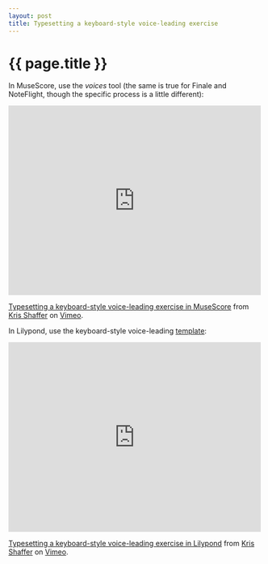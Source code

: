 ```yaml
---
layout: post
title: Typesetting a keyboard-style voice-leading exercise
---
```


{{ page.title }}
================

In MuseScore, use the *voices* tool (the same is true for Finale and NoteFlight, though the specific process is a little different):

<iframe src="http://player.vimeo.com/video/61032934" width="500" height="375" frameborder="0" webkitAllowFullScreen mozallowfullscreen allowFullScreen></iframe> <p><a href="http://vimeo.com/61032934">Typesetting a keyboard-style voice-leading exercise in MuseScore</a> from <a href="http://vimeo.com/user11692346">Kris Shaffer</a> on <a href="http://vimeo.com">Vimeo</a>.</p>

In Lilypond, use the keyboard-style voice-leading [template][lilyTemp]:

<iframe src="http://player.vimeo.com/video/61034943" width="500" height="375" frameborder="0" webkitAllowFullScreen mozallowfullscreen allowFullScreen></iframe> <p><a href="http://vimeo.com/61034943">Typesetting a keyboard-style voice-leading exercise in Lilypond</a> from <a href="http://vimeo.com/user11692346">Kris Shaffer</a> on <a href="http://vimeo.com">Vimeo</a>.</p>

[lilyTemp]: Graphics/KBtypesettingDemo.ly